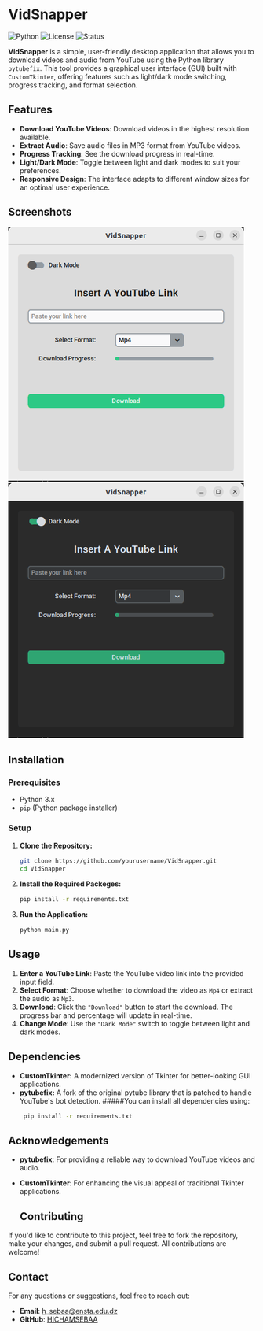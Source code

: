 # VidSnapper

![Python](https://img.shields.io/badge/Python-3.x-blue.svg)
![License](https://img.shields.io/github/license/HICHAMSEBAA/ProxyChecker)
![Status](https://img.shields.io/badge/Status-Active-brightgreen.svg)


**VidSnapper** is a simple, user-friendly desktop application that allows you to download videos and audio from YouTube using the Python library `pytubefix`. This tool provides a graphical user interface (GUI) built with `CustomTkinter`, offering features such as light/dark mode switching, progress tracking, and format selection.

## Features

- **Download YouTube Videos**: Download videos in the highest resolution available.
- **Extract Audio**: Save audio files in MP3 format from YouTube videos.
- **Progress Tracking**: See the download progress in real-time.
- **Light/Dark Mode**: Toggle between light and dark modes to suit your preferences.
- **Responsive Design**: The interface adapts to different window sizes for an optimal user experience.

## Screenshots

![VidSnapper Light Mode](screenshots/Light_Mode.png)
![VidSnapper Dark Mode](screenshots/Dark_Mode.png)

## Installation

### Prerequisites

- Python 3.x
- `pip` (Python package installer)

### Setup

1. **Clone the Repository:**
   ```bash
   git clone https://github.com/yourusername/VidSnapper.git
   cd VidSnapper
2. **Install the Required Packeges:**
   ```bash
   pip install -r requirements.txt
4. **Run the Application:**
   ```bash
   python main.py

## Usage

1. **Enter a YouTube Link**: Paste the YouTube video link into the provided input field.
2. **Select Format**: Choose whether to download the video as `Mp4` or extract the audio as `Mp3`.
3. **Download**: Click the `"Download"` button to start the download. The progress bar and percentage will update in real-time.
4. **Change Mode**: Use the `"Dark Mode"` switch to toggle between light and dark modes.

## Dependencies
- **CustomTkinter:** A modernized version of Tkinter for better-looking GUI applications.
- **pytubefix:** A fork of the original pytube library that is patched to handle YouTube's bot detection.
  #####You can install all dependencies using:
  ```bash
   pip install -r requirements.txt

## Acknowledgements

- **pytubefix**: For providing a reliable way to download YouTube videos and audio.
- **CustomTkinter**: For enhancing the visual appeal of traditional Tkinter applications.

  ## Contributing

If you'd like to contribute to this project, feel free to fork the repository, make your changes, and submit a pull request. All contributions are welcome!

## Contact

For any questions or suggestions, feel free to reach out:

- **Email**: h_sebaa@ensta.edu.dz
- **GitHub**: [HICHAMSEBAA](https://github.com/HICHAMSEBAA)


